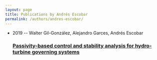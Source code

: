 ```yaml
---
layout: page
title: Publications by Andrés Escobar
permalink: /authors/andres-escobar/
---
```


<ul class="post-list">
<li><span class='post-meta'>2019 -- Walter Gil-González, Alejandro Garces, Andrés Escobar</span><h3><a class='post-link' href='../../passivity-based-control-and-stability-analysis-for-hydro-turbine-governing-systems'>Passivity-based control and stability analysis for hydro-turbine governing systems</a></h3></li>

</ul>
